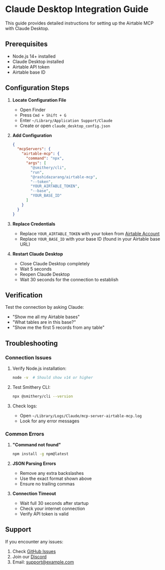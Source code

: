 # Claude Desktop Integration Guide

This guide provides detailed instructions for setting up the Airtable MCP with Claude Desktop.

## Prerequisites

- Node.js 14+ installed
- Claude Desktop installed
- Airtable API token
- Airtable base ID

## Configuration Steps

1. **Locate Configuration File**
   - Open Finder
   - Press `Cmd + Shift + G`
   - Enter `~/Library/Application Support/Claude`
   - Create or open `claude_desktop_config.json`

2. **Add Configuration**
   ```json
   {
     "mcpServers": {
       "airtable-mcp": {
         "command": "npx",
         "args": [
           "@smithery/cli",
           "run",
           "@rashidazarang/airtable-mcp",
           "--token",
           "YOUR_AIRTABLE_TOKEN",
           "--base",
           "YOUR_BASE_ID"
         ]
       }
     }
   }
   ```

3. **Replace Credentials**
   - Replace `YOUR_AIRTABLE_TOKEN` with your token from [Airtable Account](https://airtable.com/account)
   - Replace `YOUR_BASE_ID` with your base ID (found in your Airtable base URL)

4. **Restart Claude Desktop**
   - Close Claude Desktop completely
   - Wait 5 seconds
   - Reopen Claude Desktop
   - Wait 30 seconds for the connection to establish

## Verification

Test the connection by asking Claude:
- "Show me all my Airtable bases"
- "What tables are in this base?"
- "Show me the first 5 records from any table"

## Troubleshooting

### Connection Issues
1. Verify Node.js installation:
   ```bash
   node -v  # Should show v14 or higher
   ```

2. Test Smithery CLI:
   ```bash
   npx @smithery/cli --version
   ```

3. Check logs:
   - Open `~/Library/Logs/Claude/mcp-server-airtable-mcp.log`
   - Look for any error messages

### Common Errors

1. **"Command not found"**
   ```bash
   npm install -g npm@latest
   ```

2. **JSON Parsing Errors**
   - Remove any extra backslashes
   - Use the exact format shown above
   - Ensure no trailing commas

3. **Connection Timeout**
   - Wait full 30 seconds after startup
   - Check your internet connection
   - Verify API token is valid

## Support

If you encounter any issues:
1. Check [GitHub Issues](https://github.com/rashidazarang/airtable-mcp/issues)
2. Join our [Discord](https://discord.gg/your-discord)
3. Email: support@example.com 